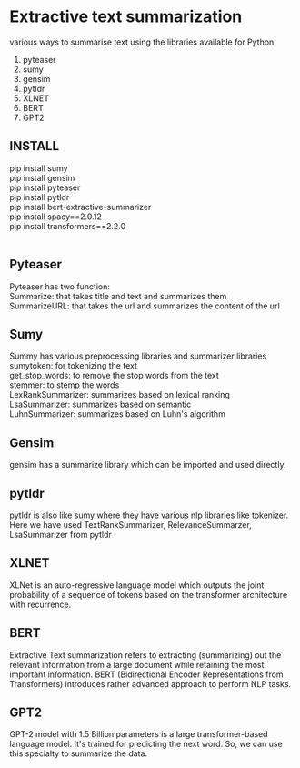 # Extractive text summarization
various ways to summarise text using the libraries available for Python
  1. pyteaser
  2. sumy
  3. gensim
  4. pytldr
  5. XLNET
  6. BERT
  7. GPT2
  
## INSTALL
pip install sumy<br>
pip install gensim<br>
pip install pyteaser<br>
pip install pytldr<br>
pip install bert-extractive-summarizer<br>
pip install spacy==2.0.12<br>
pip install transformers==2.2.0<br>
<br>
## Pyteaser
Pyteaser has two function:<br>
  Summarize: that takes title and text and summarizes them<br>
  SummarizeURL: that takes the url and summarizes the content of the url<br>
  
## Sumy
Summy has various preprocessing libraries and summarizer libraries<br>
  sumytoken: for tokenizing the text<br>
  get_stop_words: to remove the stop words from the text<br>
  stemmer: to stemp the words<br>
  LexRankSummarizer: summarizes based on lexical ranking<br>
  LsaSummarizer: summarizes based on semantic<br>
  LuhnSummarizer: summarizes based on Luhn's algorithm<br>

## Gensim
  gensim has a summarize library which can be imported and used directly.
  
## pytldr
 pytldr is also like sumy where they have various nlp libraries like tokenizer.<br>
 Here we have used TextRankSummarizer, RelevanceSummarzer, LsaSummarizer from pytldr

## XLNET
XLNet is an auto-regressive language model which outputs the joint probability of a sequence of tokens based on the transformer architecture with recurrence.

## BERT
Extractive Text summarization refers to extracting (summarizing) out the relevant information from a large document while retaining the most important information. BERT (Bidirectional Encoder Representations from Transformers) introduces rather advanced approach to perform NLP tasks.

## GPT2
GPT-2 model with 1.5 Billion parameters is a large transformer-based language model. It's trained for predicting the next word. So, we can use this specialty to summarize the data.
